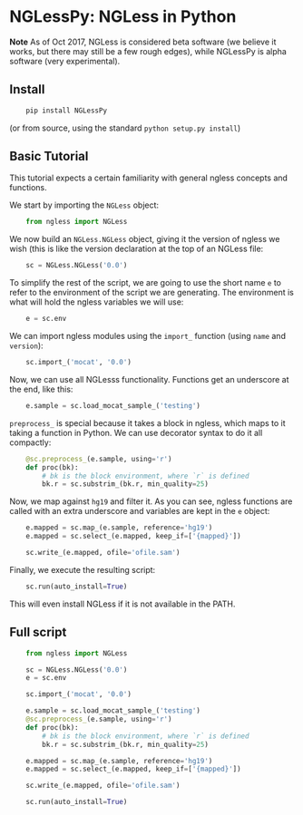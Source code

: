 # NGLessPy: NGLess in Python

**Note** As of Oct 2017, NGLess is considered beta software (we believe it
works, but there may still be a few rough edges), while NGLessPy is alpha
software (very experimental).

## Install

```bash
    pip install NGLessPy
```

(or from source, using the standard `python setup.py install`)

## Basic Tutorial

This tutorial expects a certain familiarity with general ngless concepts and
functions.

We start by importing the `NGLess` object:

```python
    from ngless import NGLess
```

We now build an `NGLess.NGLess` object, giving it the version of ngless we wish
(this is like the version declaration at the top of an NGLess file:


```python
    sc = NGLess.NGLess('0.0')
```

To simplify the rest of the script, we are going to use the short name `e` to
refer to the environment of the script we are generating. The environment is
what will hold the ngless variables we will use:

```python
    e = sc.env
```

We can import ngless modules using the `import_` function (using `name` and
`version`):

```python
    sc.import_('mocat', '0.0')
```

Now, we can use all NGLesss functionality. Functions get an underscore at the
end, like this:

```python
    e.sample = sc.load_mocat_sample_('testing')
```

`preprocess_` is special because it takes a block in ngless, which maps to it
taking a function in Python. We can use decorator syntax to do it all
compactly:

```python
    @sc.preprocess_(e.sample, using='r')
    def proc(bk):
        # bk is the block environment, where `r` is defined
        bk.r = sc.substrim_(bk.r, min_quality=25)
```

Now, we map against `hg19` and filter it. As you can see, ngless functions are
called with an extra underscore and variables are kept in the `e` object:

```python
    e.mapped = sc.map_(e.sample, reference='hg19')
    e.mapped = sc.select_(e.mapped, keep_if=['{mapped}'])

    sc.write_(e.mapped, ofile='ofile.sam')
```

Finally, we execute the resulting script:

```python
    sc.run(auto_install=True)
```

This will even install NGLess if it is not available in the PATH.

## Full script


```python
    from ngless import NGLess

    sc = NGLess.NGLess('0.0')
    e = sc.env

    sc.import_('mocat', '0.0')

    e.sample = sc.load_mocat_sample_('testing')
    @sc.preprocess_(e.sample, using='r')
    def proc(bk):
        # bk is the block environment, where `r` is defined
        bk.r = sc.substrim_(bk.r, min_quality=25)

    e.mapped = sc.map_(e.sample, reference='hg19')
    e.mapped = sc.select_(e.mapped, keep_if=['{mapped}'])

    sc.write_(e.mapped, ofile='ofile.sam')

    sc.run(auto_install=True)
```


